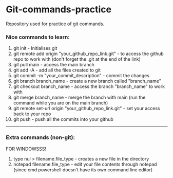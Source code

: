 # Git-commands-practice
Repository used for practice of git commands.

### Nice commands to learn:
1. git init - Initialises git
2. git remote add origin "your_github_repo_link.git" - to access the github repo to work with (don't forget the .git at the end of the link)
3. git pull main - access the main branch
4. git add -A  - add all the files created to git
5. git commit -m "your_commit_description" - commit the changes
6. git branch branch_name - create a new branch called "branch_name"
7. git checkout branch_name - access the branch "branch_name" to work with
8. git merge branch_name - merge the branch with main (run the command while you are on the main branch)
9. git remote set-url origin "your_github_repo_link.git" - set your access back to your repo
10. git push - push all the commits into your github
---
### Extra commands (non-git):
FOR WINDOWSSS!
1. type nul > filename.file_type - creates a new file in the directory
2. notepad filename.file_type - edit your file contents through notepad (since cmd powershell doesn't have its own command line editor)
